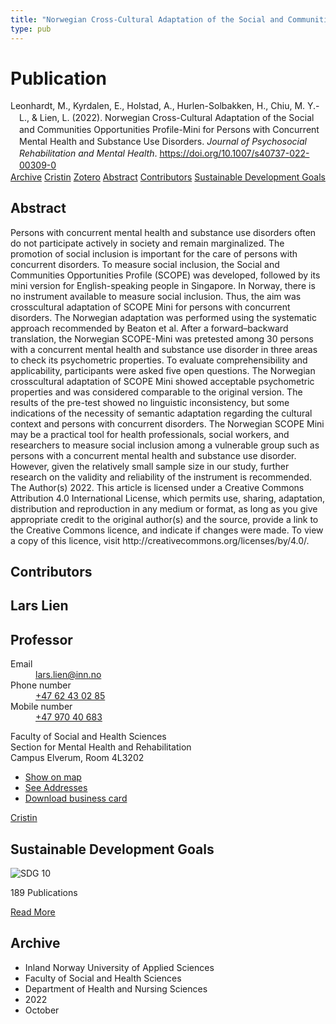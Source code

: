 ```yaml
---
title: "Norwegian Cross-Cultural Adaptation of the Social and Communities Opportunities Profile-Mini for Persons with Concurrent Mental Health and Substance Use Disorders"
type: pub
---
```

<h1>Publication</h1>
<article id="csl-bib-container-VRURG6Y8" class="csl-bib-container">
  <div class="csl-bib-body" style="line-height: 1.35; padding-left: 1em; text-indent:-1em;">
  <div class="csl-entry">Leonhardt, M., Kyrdalen, E., Holstad, A., Hurlen-Solbakken, H., Chiu, M. Y.-L., &amp; Lien, L. (2022). Norwegian Cross-Cultural Adaptation of the Social and Communities Opportunities Profile-Mini for Persons with Concurrent Mental Health and Substance Use Disorders. <i>Journal of Psychosocial Rehabilitation and Mental Health</i>. <a href="https://doi.org/10.1007/s40737-022-00309-0">https://doi.org/10.1007/s40737-022-00309-0</a></div>
</div>
  <div class="csl-bib-buttons">
    <a href="#taxonomy-article-VRURG6Y8" class="csl-bib-button">Archive</a>
    <a href="https://app.cristin.no/results/show.jsf?id=2059195" alt="Cristin URL" class="csl-bib-button">Cristin</a>
    <a href="http://zotero.org/groups/5022929/items/VRURG6Y8" alt="Zotero URL" class="csl-bib-button">Zotero</a>
    <a href="#abstract-article-VRURG6Y8" class="csl-bib-button">Abstract</a>
    <a href="#contributors-article-VRURG6Y8" class="csl-bib-button">Contributors</a>
    <a href="#sdg-article-VRURG6Y8" class="csl-bib-button">Sustainable Development Goals</a>
  </div>
  <div id="csl-bib-meta-container-VRURG6Y8"></div>
</article>
<div id="csl-bib-meta-VRURG6Y8" class="csl-bib-meta">
  <article id="abstract-article-VRURG6Y8" class="abstract-article">
    <h1>Abstract</h1>
    Persons with concurrent mental health and 
substance use disorders often do not participate 
actively in society and remain marginalized. The 
promotion of social inclusion is important for the care 
of persons with concurrent disorders. To measure 
social inclusion, the Social and Communities Opportunities Profile (SCOPE) was developed, followed by 
its mini version for English-speaking people in 
Singapore. In Norway, there is no instrument available 
to measure social inclusion. Thus, the aim was crosscultural adaptation of SCOPE Mini for persons with 
concurrent disorders. The Norwegian adaptation was performed using the systematic approach recommended by Beaton et al. After a forward–backward 
translation, the Norwegian SCOPE-Mini was pretested among 30 persons with a concurrent mental 
health and substance use disorder in three areas to 
check its psychometric properties. To evaluate comprehensibility and applicability, participants were 
asked five open questions. The Norwegian crosscultural adaptation of SCOPE Mini showed acceptable psychometric properties and was considered 
comparable to the original version. The results of the 
pre-test showed no linguistic inconsistency, but some 
indications of the necessity of semantic adaptation 
regarding the cultural context and persons with 
concurrent disorders. The Norwegian SCOPE Mini 
may be a practical tool for health professionals, social 
workers, and researchers to measure social inclusion 
among a vulnerable group such as persons with a 
concurrent mental health and substance use disorder. 
However, given the relatively small sample size in our 
study, further research on the validity and reliability of 
the instrument is recommended. 
The Author(s) 2022. This article is licensed under a Creative Commons Attribution 4.0 International License, which permits use, sharing, adaptation, distribution and reproduction in any medium or format, as long as you give appropriate credit to the original author(s) and the source, provide a link to the Creative Commons licence, and indicate if changes were made. To view a copy of this licence, visit 
http://creativecommons.org/licenses/by/4.0/.
  </article>
  <article id="contributors-article-VRURG6Y8" class="contributors-article">
    <h1>Contributors</h1>
    <div class="personas">
<div class="vrtx-hinn-person-card">
<div class="photo">
<i class="lar la-user-circle missing-person"></i>
</div>
<div class="info">
<hgroup><h1>Lars Lien</h1>
<h2>Professor</h2>
</hgroup><dl>
<dt>Email</dt>
<dd>
<a href="mailto:lars.lien@inn.no">lars.lien@inn.no</a>
</dd>
<dt>Phone number</dt>
<dd><a href="tel:+4762430285">
+47 62 43 02 85
</a></dd>
<dt>Mobile number</dt>
<dd><a href="tel:+4797040683">
+47 970 40 683
</a></dd>
</dl>
<p>
Faculty of Social and Health Sciences<br>
Section for Mental Health and Rehabilitation<br>
Campus Elverum,
Room 4L3202
</p>
<ul class="vrtx-hinn-links">
<li><a href="https://www.google.com/maps?q=60.88177,11.53669">Show on map</a></li>
<li><a href="https://www.inn.no/english/find-an-employee/lars-lien.html#vrtx-hinn-addresses">See Addresses</a></li>
<li><a href="https://www.inn.no/english/find-an-employee/lars-lien.html?vrtx=vcf">Download business card</a></li>
</ul>
</div>
</div>
<a href="https://app.cristin.no/persons/show.jsf?id=14287" alt="Cristin URL" class="personas-cristin">Cristin</a>
</div>
  </article>
  <article id="sdg-article-VRURG6Y8" class="sdg-article">
    <h1>Sustainable Development Goals</h1>
    <div class="sdg-container"><div id="sdg10" class="sdg">
<img src="{{< params subfolder >}}images/sdg/sdg10_en.png" class="image" alt="SDG 10">
<div class="sdg-overlay">
<p class="sdg-publication-count"><span>189</span> Publications</p>
<p><a href="https://sdgs.un.org/goals/goal10" class="sdg-read-more">Read More</a></p>
</div>
</div></div>
  </article>
  <article id="taxonomy-article-VRURG6Y8" class="taxonomy-article">
    <h1>Archive</h1>
    <ul>
      <li>Inland Norway University of Applied Sciences</li>
      <li>Faculty of Social and Health Sciences</li>
      <li>Department of Health and Nursing Sciences</li>
      <li>2022</li>
      <li>October</li>
    </ul>
  </article>
</div>
